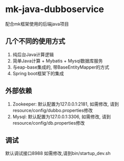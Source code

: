 # mk-java-dubboservice
配合mk框架使用的后端java项目

## 几个不同的使用方式
1. 纯后台Java计算逻辑
2. 简单Java计算 + Mybatis + Mysql数据库服务
3. 与eap-base集成的, 带BaseEntityMapper的方式
4. Spring boot框架下的集成


## 外部依赖
1. Zookeeper: 默认配置为127.0.0.1:2181, 如需修改, 请到 resource/config/dubbo.properties修改
2. Mysql: 默认配置为127.0.0.1:3306, 如需修改, 请到resource/config/db.properties修改

## 调试
默认调试接口8988
如需修改,请到bin/startup_dev.sh
